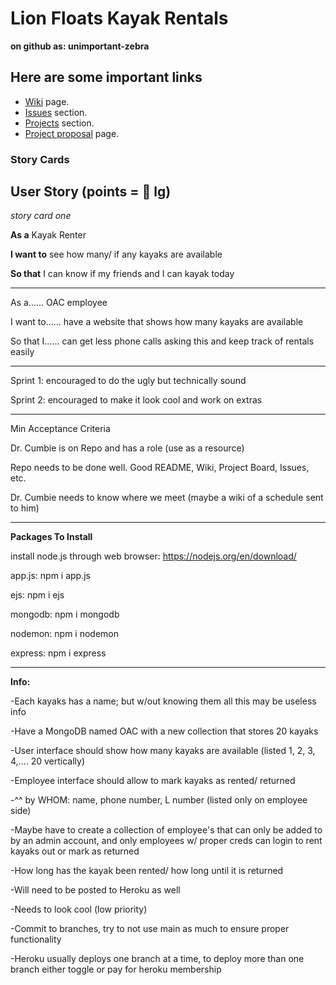 # Lion Floats Kayak Rentals
**on github as: unimportant-zebra**

## Here are some important links

 - [Wiki](..) page.
 - [Issues](https://github.com/astricklandd/unimportant-zebra/issues) section.
 - [Projects](https://github.com/users/astricklandd/projects/1/views/3) section.
 - [Project proposal](https://github.com/astricklandd/unimportant-zebra/blob/main/oac.md) page.




### Story Cards

## User Story (points = 👕 lg) 

*story card one*

**As a** Kayak Renter

**I want to** see how many/ if any kayaks are available

**So that** I can know if my friends and I can kayak today

---


As a...... OAC employee


I want to...... have a website that shows how many kayaks are available


So that I...... can get less phone calls asking this and keep track of rentals easily


---


Sprint 1: encouraged to do the ugly but technically sound


Sprint 2: encouraged to make it look cool and work on extras

---


Min Acceptance Criteria


Dr. Cumbie is on Repo and has a role (use as a resource)


Repo needs to be done well. Good README, Wiki, Project Board, Issues, etc.


Dr. Cumbie needs to know where we meet (maybe a wiki of a schedule sent to him)

---

**Packages To Install**

install node.js through web browser: https://nodejs.org/en/download/ 

app.js: npm i app.js 

ejs: npm i ejs

mongodb: npm i mongodb

nodemon: npm i nodemon

express: npm i express

---

**Info:**

-Each kayaks has a name; but w/out knowing them all this may be useless info

-Have a MongoDB named OAC with a new collection that stores 20 kayaks

-User interface should show how many kayaks are available (listed 1, 2, 3, 4,.... 20 vertically)

-Employee interface should allow to mark kayaks as rented/ returned

-^^ by WHOM: name, phone number, L number (listed only on employee side)

-Maybe have to create a collection of employee's that can only be added to by an admin account, and only employees w/ proper creds can login to rent kayaks out or mark as returned

-How long has the kayak been rented/ how long until it is returned

-Will need to be posted to Heroku as well

-Needs to look cool (low priority)

-Commit to branches, try to not use main as much to ensure proper functionality

-Heroku usually deploys one branch at a time, to deploy more than one branch either toggle or pay for heroku membership



